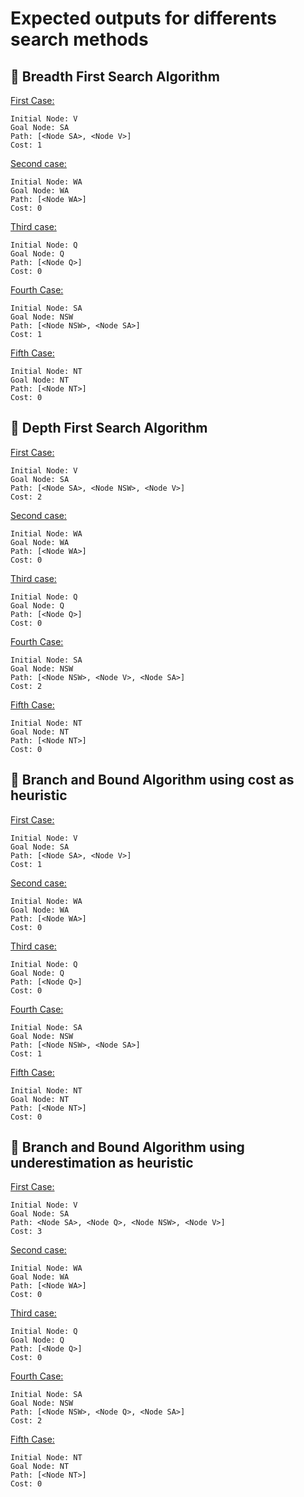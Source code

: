 #  Expected outputs for differents search methods


## 🔸 Breadth First Search Algorithm

  <ins>
  First Case:
  </ins>
  
    Initial Node: V
    Goal Node: SA
    Path: [<Node SA>, <Node V>]
    Cost: 1

  <ins>
  Second case:
  </ins>

    Initial Node: WA
    Goal Node: WA
    Path: [<Node WA>]
    Cost: 0

  <ins>
  Third case:
  </ins>

    Initial Node: Q
    Goal Node: Q
    Path: [<Node Q>]
    Cost: 0

  <ins>
  Fourth Case:
  </ins>

    Initial Node: SA
    Goal Node: NSW
    Path: [<Node NSW>, <Node SA>]
    Cost: 1

  <ins>
  Fifth Case:
  </ins>

    Initial Node: NT
    Goal Node: NT
    Path: [<Node NT>]
    Cost: 0


## 🔹 Depth First Search Algorithm

  <ins>
  First Case:
  </ins>
  
    Initial Node: V
    Goal Node: SA
    Path: [<Node SA>, <Node NSW>, <Node V>]
    Cost: 2

  <ins>
  Second case:
  </ins>

    Initial Node: WA
    Goal Node: WA
    Path: [<Node WA>]
    Cost: 0

  <ins>
  Third case:
  </ins>

    Initial Node: Q
    Goal Node: Q
    Path: [<Node Q>]
    Cost: 0

  <ins>
  Fourth Case:
  </ins>

    Initial Node: SA
    Goal Node: NSW
    Path: [<Node NSW>, <Node V>, <Node SA>]
    Cost: 2

  <ins>
  Fifth Case:
  </ins>

    Initial Node: NT
    Goal Node: NT
    Path: [<Node NT>]
    Cost: 0

## 🔸 Branch and Bound Algorithm using cost as heuristic

<ins>
  First Case:
  </ins>
  
    Initial Node: V
    Goal Node: SA
    Path: [<Node SA>, <Node V>]
    Cost: 1

  <ins>
  Second case:
  </ins>

    Initial Node: WA
    Goal Node: WA
    Path: [<Node WA>]
    Cost: 0

  <ins>
  Third case:
  </ins>

    Initial Node: Q
    Goal Node: Q
    Path: [<Node Q>]
    Cost: 0

  <ins>
  Fourth Case:
  </ins>

    Initial Node: SA
    Goal Node: NSW
    Path: [<Node NSW>, <Node SA>]
    Cost: 1

  <ins>
  Fifth Case:
  </ins>

    Initial Node: NT
    Goal Node: NT
    Path: [<Node NT>]
    Cost: 0


## 🔹 Branch and Bound Algorithm using underestimation as heuristic

  <ins>
  First Case:
  </ins>
  
    Initial Node: V
    Goal Node: SA
    Path: <Node SA>, <Node Q>, <Node NSW>, <Node V>]
    Cost: 3

  <ins>
  Second case:
  </ins>

    Initial Node: WA
    Goal Node: WA
    Path: [<Node WA>]
    Cost: 0

  <ins>
  Third case:
  </ins>

    Initial Node: Q
    Goal Node: Q
    Path: [<Node Q>]
    Cost: 0

  <ins>
  Fourth Case:
  </ins>

    Initial Node: SA
    Goal Node: NSW
    Path: [<Node NSW>, <Node Q>, <Node SA>]
    Cost: 2

  <ins>
  Fifth Case:
  </ins>

    Initial Node: NT
    Goal Node: NT
    Path: [<Node NT>]
    Cost: 0